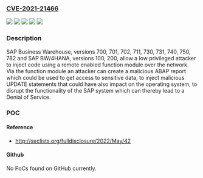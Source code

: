 ### [CVE-2021-21466](https://cve.mitre.org/cgi-bin/cvename.cgi?name=CVE-2021-21466)
![](https://img.shields.io/static/v1?label=Product&message=SAP%20BW%2F4HANA&color=blue)
![](https://img.shields.io/static/v1?label=Product&message=SAP%20Business%20Warehouse&color=blue)
![](https://img.shields.io/static/v1?label=Version&message=%3C100%20&color=brighgreen)
![](https://img.shields.io/static/v1?label=Version&message=%3C700%20&color=brighgreen)
![](https://img.shields.io/static/v1?label=Vulnerability&message=Code%20Injection&color=brighgreen)

### Description

SAP Business Warehouse, versions 700, 701, 702, 711, 730, 731, 740, 750, 782 and SAP BW/4HANA, versions 100, 200, allow a low privileged attacker to inject code using a remote enabled function module over the network. Via the function module an attacker can create a malicious ABAP report which could be used to get access to sensitive data, to inject malicious UPDATE statements that could have also impact on the operating system, to disrupt the functionality of the SAP system which can thereby lead to a Denial of Service.

### POC

#### Reference
- http://seclists.org/fulldisclosure/2022/May/42

#### Github
No PoCs found on GitHub currently.

